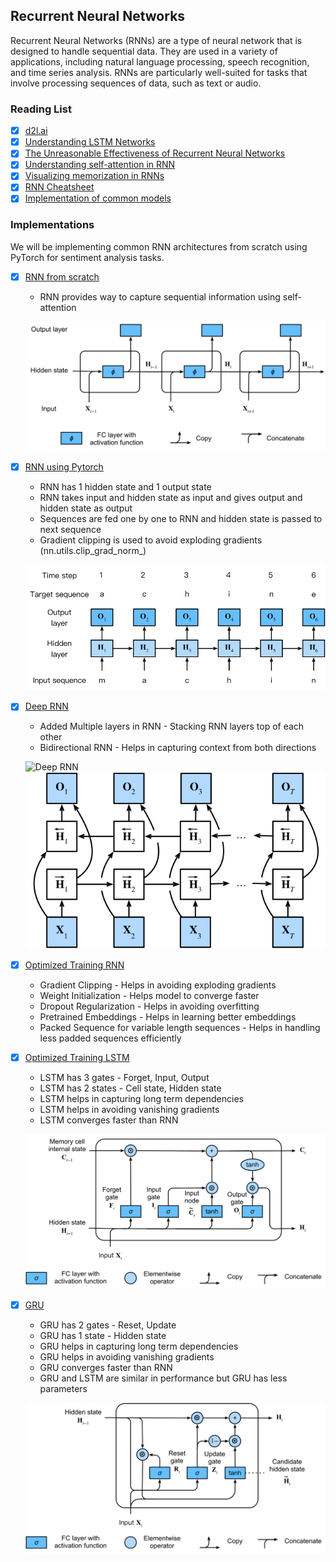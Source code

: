 ## Recurrent Neural Networks
Recurrent Neural Networks (RNNs) are a type of neural network that is designed to handle sequential data. They are used in a variety of applications, including natural language processing, speech recognition, and time series analysis. RNNs are particularly well-suited for tasks that involve processing sequences of data, such as text or audio.

### Reading List
- [x] [d2l.ai](https://d2l.ai/chapter_recurrent-neural-networks/index.html)
- [x] [Understanding LSTM Networks](http://colah.github.io/posts/2015-08-Understanding-LSTMs/)
- [x] [The Unreasonable Effectiveness of Recurrent Neural Networks](http://karpathy.github.io/2015/05/21/rnn-effectiveness/)
- [x] [Understanding self-attention in RNN](https://distill.pub/2016/augmented-rnns/)
- [x] [Visualizing memorization in RNNs](https://distill.pub/2019/memorization-in-rnns/)
- [x] [RNN Cheatsheet](./recurrent-neural-networks.pdf)
- [x] [Implementation of common models](https://github.com/bentrevett/pytorch-sentiment-analysis)

### Implementations
We will be implementing common RNN architectures from scratch using PyTorch for sentiment analysis tasks.

- [x] [RNN from scratch](/src/rnn/01_rnn_scratch.py)
    - RNN provides way to capture sequential information using self-attention

    ![RNN](/assets/images/rnn.svg)
- [x] [RNN using Pytorch](/src/rnn/02_rnn_simple.py)
    - RNN has 1 hidden state and 1 output state
    - RNN takes input and hidden state as input and gives output and hidden state as output
    - Sequences are fed one by one to RNN and hidden state is passed to next sequence
    - Gradient clipping is used to avoid exploding gradients (nn.utils.clip_grad_norm_)

    ![RNN](/assets/images/rnn-train.svg)

- [x] [Deep RNN](/src/rnn/03_rnn_complex.py)
    - Added Multiple layers in RNN - Stacking RNN layers top of each other
    - Bidirectional RNN - Helps in capturing context from both directions

    ![Deep RNN](/src/assets/images/deep-rnn.svg)
    ![Bi-RNN](/assets/images/birnn.svg)

- [x] [Optimized Training RNN](/src/rnn/04_rnn_tunned.py)
    - Gradient Clipping - Helps in avoiding exploding gradients
    - Weight Initialization - Helps model to converge faster
    - Dropout Regularization - Helps in avoiding overfitting
    - Pretrained Embeddings - Helps in learning better embeddings
    - Packed Sequence for variable length sequences - Helps in handling less padded sequences efficiently
    

- [x] [Optimized Training LSTM](/src/rnn/05_lstm.py)
    - LSTM has 3 gates - Forget, Input, Output
    - LSTM has 2 states - Cell state, Hidden state
    - LSTM helps in capturing long term dependencies
    - LSTM helps in avoiding vanishing gradients
    - LSTM converges faster than RNN

    ![LSTM](/assets/images/lstm.svg)

- [x] [GRU](/src/rnn/06_gru.py)
    - GRU has 2 gates - Reset, Update
    - GRU has 1 state - Hidden state
    - GRU helps in capturing long term dependencies
    - GRU helps in avoiding vanishing gradients
    - GRU converges faster than RNN
    - GRU and LSTM are similar in performance but GRU has less parameters

    ![GRU](/assets/images/gru.svg)


